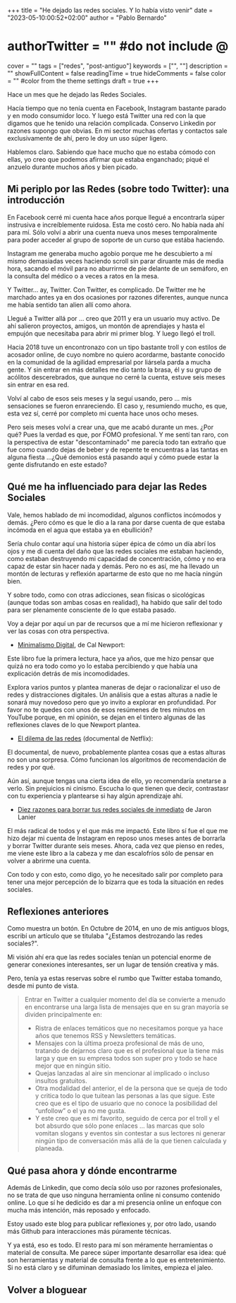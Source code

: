 +++
title = "He dejado las redes sociales. Y lo había visto venir"
date = "2023-05-10:00:52+02:00"
author = "Pablo Bernardo"
# authorTwitter = "" #do not include @
cover = ""
tags = ["redes", "post-antiguo"]
keywords = ["", ""]
description = ""
showFullContent = false
readingTime = true
hideComments = false
color = "" #color from the theme settings
draft = true
+++

Hace un mes que he dejado las Redes Sociales.

Hacía tiempo que no tenía cuenta en Facebook, Instagram bastante parado y en modo consumidor loco. Y luego está Twitter una red con la que digamos que he tenido una relación complicada. Conservo Linkedin por razones supongo que obvias. En mi sector muchas ofertas y contactos sale exclusivamente de ahí, pero le doy un uso súper ligero.

Hablemos claro. Sabiendo que hace mucho que no estaba cómodo con ellas, yo creo que podemos afirmar que estaba enganchado; piqué el anzuelo durante muchos años y bien picado.

## Mi periplo por las Redes (sobre todo Twitter): una introducción

En Facebook cerré mi cuenta hace años porque llegué a encontrarla súper instrusiva e increíblemente ruidosa. Esta me costó cero. No había nada ahí para mí. Sólo volví a abrir una cuenta nueva unos meses  temporalmente para poder acceder al grupo de soporte de un curso que estába haciendo.

Instagram me generaba mucho agobio porque me he descubierto a mí mismo demasiadas veces haciendo scroll sin parar diruante más de media hora, sacando el móvil para no aburrirme de pie delante de un semáforo, en la consulta del médico o a veces a ratos en la mesa.

Y Twitter... ay, Twitter. Con Twitter, es complicado. De Twitter me he marchado antes ya en dos ocasiones por razones diferentes, aunque nunca me había sentido tan alien allí como ahora. 

Llegué a Twitter allá por ... creo que 2011 y era un usuario muy activo. De ahí salieron proyectos, amigos, un montón de aprendiajes y hasta el empujón que necesitaba para abrir mi primer blog. Y luego llegó el troll. 

Hacia 2018 tuve un encontronazo con un tipo bastante troll y con estilos de acosador online, de cuyo nombre no quiero acordarme, bastante conocido en la comunidad de la agilidad empresarial por liársela parda a mucha gente. Y sin entrar en más detalles me dio tanto la brasa, él y su grupo de acólitos descerebrados, que aunque no cerré la cuenta, estuve seis meses sin entrar en esa red.

Volví al cabo de esos seis meses y la seguí usando, pero ... mis sensaciones se fueron enrareciendo. El caso y, resumiendo mucho, es que, esta vez sí, cerré por completo mi cuenta hace unos ocho meses.

Pero seis meses volví a crear una, que me acabó durante un mes. ¿Por qué? Pues la verdad es que, por FOMO profesional. Y me sentí tan raro, con la perspectiva de estar "descontaminado" me parecía todo tan extraño que fue como cuando dejas de beber y de repente te encuentras a las tantas en alguna fiesta ...¿Qué demonios está pasando aquí y cómo puede estar la gente disfrutando en este estado?

## Qué me ha influenciado para dejar las Redes Sociales
Vale, hemos hablado de mi incomodidad, algunos conflictos incómodos y demás. ¿Pero cómo es que le dio a la rana por darse cuenta de que estaba incómoda en el agua que estaba ya en ebullición?

Sería chulo contar aquí una historia súper épica de cómo un día abrí los ojos y me di cuenta del daño que las redes sociales me estaban haciendo, como estaban destruyendo mi capacidad de concentración, cómo y no era capaz de estar sin hacer nada y demás. Pero no es así, me ha llevado un montón de lecturas y reflexión apartarme de esto que no me hacía ningún bien.

Y sobre todo, como con otras adicciones, sean físicas o sicológicas (aunque todas son ambas cosas en realidad), ha habido que salir del todo para ser plenamente consciente de lo que estaba pasado.

Voy a dejar por aquí un par de recursos que a mí me hicieron reflexionar y ver las cosas con otra perspectiva.

- [Minimalismo Digital](https://amzn.to/3WaKdQR), de Cal Newport:

Este libro fue la primera lectura, hace ya años, que me hizo pensar que quizá no era todo como yo lo estaba percibiendo y que había una explicación detrás de mis incomodidades.

Explora varios puntos y plantea maneras de dejar o racionalizar el uso de redes y distracciones digitales. Un análisis que a estas alturas a nadie le sonará muy novedoso pero que yo invito a explorar en profundidad. Por favor no te quedes con unos de esos resúmenes de tres minutos en YouTube porque, en mi opinión, se dejan en el tintero algunas de las reflexiones claves de lo que Newport plantea.

- [El dilema de las redes](https://www.youtube.com/watch?v=tBnNuJSs6P0) (documental de Netflix):


El documental, de nuevo, probablemente plantea cosas que a estas alturas no son una sorpresa. Cómo funcionan los algoritmos de recomendación de redes y por qué. 

Aún así, aunque tengas una cierta idea de ello, yo recomendaría snetarse a verlo. Sin prejuicios ni cinismo. Escucha lo que tienen que decir, contrastasr con tu experiencia y plantearse si hay algún aprendizaje ahí.

- [Diez razones para borrar tus redes sociales de inmediato](https://amzn.to/3Mi7PPQ) de Jaron Lanier

El más radical de todos y el que más me impactó. Este libro sí fue el que me hizo dejar mi cuenta de Instagram en reposo unos meses antes de borrarla y borrar Twitter durante seis meses. Ahora, cada vez que pienso en redes, me viene este libro a la cabeza y me dan escalofríos sólo de pensar en volver a abrirme una cuenta.

Con todo y con esto, como digo, yo he necesitado salir por completo para tener una mejor percepción de lo bizarra que es toda la situación en redes sociales.

## Reflexiones anteriores
Como muestra un botón. En Octubre de 2014, en uno de mis antiguos blogs, escribí un artículo que se titulaba "¿Estamos destrozando las redes sociales?".

Mi visión ahí era que las redes sociales tenían un potencial enorme de generar conexiones interesantes, ser un lugar de tensión creativa y más.

Pero, tenía ya estas reservas sobre el rumbo que Twitter estaba tomando, desde mi punto de vista.

>Entrar en Twitter a cualquier momento del día se convierte a menudo en encontrarse una larga lista de mensajes que en su gran mayoría se dividen principalmente en:
> - Ristra de enlaces temáticos que no necesitamos porque ya hace años que tenemos RSS y Newsletters temáticas.
> - Mensajes con la última proeza profesional de más de uno, tratando de dejarnos claro que es el profesional que la tiene más larga y que en su empresa todos son super pro y todo se hace mejor que en ningún sitio.
> - Quejas lanzadas al aire sin mencionar al implicado o incluso insultos gratuitos.
> - Otra modalidad del anterior, el de la persona que se queja de todo y critica todo lo que tuitean las personas a las que sigue. Este creo que es el tipo de usuario que no conoce la posibilidad del “unfollow” o el ya no me gusta.
> - Y este creo que es mi favorito, seguido de cerca por el troll y el bot absurdo que sólo pone enlaces … las marcas que solo vomitan slogans y eventos sin contestar a sus lectores ni generar ningún tipo de conversación más allá de la que tienen calculada y planeada.

## Qué pasa ahora y dónde encontrarme
Además de Linkedin, que como decía sólo uso por razones profesionales, no se trata de que uso ninguna herramienta online ni consumo contenido online. Lo que sí he dedicido es dar a mi presencia online un enfoque con mucha más intención, más reposado y enfocado.

Estoy usado este blog para publicar reflexiones y, por otro lado, usando más Github para interacciones más púramente técnicas.

Y ya está, eso es todo. El resto para mí son méramente herramientas o material de consulta. Me parece súper importante desarrollar esa idea: qué son herramientas y material de consulta frente a lo que es entretenimiento. Si no está claro y se difuminan demasiado los límites, empieza el jaleo.


## Volver a bloguear

